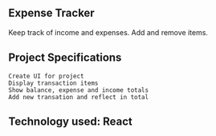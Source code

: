 ## Expense Tracker
Keep track of income and expenses. 
Add and remove items.

## Project Specifications
    Create UI for project
    Display transaction items
    Show balance, expense and income totals
    Add new transation and reflect in total

## Technology used: React
